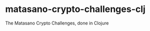 matasano-crypto-challenges-clj
==============================

The Matasano Crypto Challenges, done in Clojure
